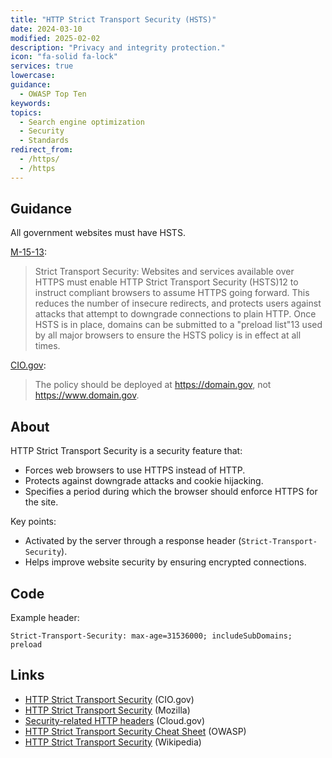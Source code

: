```yaml
---
title: "HTTP Strict Transport Security (HSTS)"
date: 2024-03-10
modified: 2025-02-02
description: "Privacy and integrity protection."
icon: "fa-solid fa-lock"
services: true
lowercase: 
guidance:
  - OWASP Top Ten
keywords: 
topics:
  - Search engine optimization
  - Security
  - Standards
redirect_from:
  - /https/
  - /https
---
```

 
## Guidance

All government websites must have HSTS.

[M-15-13](https://www.whitehouse.gov/wp-content/uploads/legacy_drupal_files/omb/memoranda/2015/m-15-13.pdf):

> Strict Transport Security: Websites and services available over HTTPS must enable HTTP Strict Transport Security (HSTS)12 to instruct compliant browsers to assume HTTPS going forward. This reduces the number of insecure redirects, and protects users against attacks that attempt to downgrade connections to plain HTTP. Once HSTS is in place, domains can be submitted to a "preload list"13 used by all major browsers to ensure the HSTS policy is in effect at all times.

[CIO.gov](https://https.cio.gov/hsts/):

> The policy should be deployed at https://domain.gov, not https://www.domain.gov.

## About

HTTP Strict Transport Security is a security feature that:

- Forces web browsers to use HTTPS instead of HTTP.
- Protects against downgrade attacks and cookie hijacking.
- Specifies a period during which the browser should enforce HTTPS for the site.

Key points:

- Activated by the server through a response header (`Strict-Transport-Security`).
- Helps improve website security by ensuring encrypted connections.

## Code

Example header:

`Strict-Transport-Security: max-age=31536000; includeSubDomains; preload`

## Links

* [HTTP Strict Transport Security](https://https.cio.gov/hsts/) (CIO.gov)
* [HTTP Strict Transport Security](https://developer.mozilla.org/en-US/docs/Web/HTTP/Headers/) (Mozilla)
* [Security-related HTTP headers](https://cloud.gov/docs/management/headers/) (Cloud.gov)
* [HTTP Strict Transport Security Cheat Sheet](https://cheatsheetseries.owasp.org/cheatsheets/HTTP_Strict_Transport_Security_Cheat_Sheet.html) (OWASP)
* [HTTP Strict Transport Security](https://en.wikipedia.org/wiki/HTTP_Strict_Transport_Security) (Wikipedia)